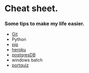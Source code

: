 # Cheat sheet.

### Some tips to make my life easier.

- [Git](git_cheat_sheet.md)
- Python
- [pip](python_pip.md)
- [heroku](heroku_CLI.md)
- [postgresDB](PostgreSQL.md)
- windows batch
- [portquiz](http://portquiz.net/)
